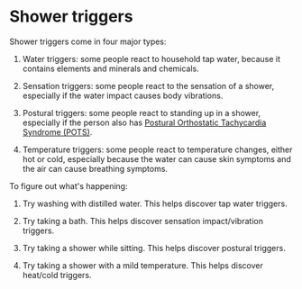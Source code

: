 <!--
source: jph
tags: water triggers
-->

# Shower triggers

Shower triggers come in four major types:

1. Water triggers: some people react to household tap water, because it contains elements and minerals and chemicals.

2. Sensation triggers: some people react to the sensation of a shower, especially if the water impact causes body vibrations.

3. Postural triggers: some people react to standing up in a shower, especially if the person also has [Postural Orthostatic Tachycardia Syndrome (POTS)](../postural-orthostatic-tachycardia-syndrome/).

4. Temperature triggers: some people react to temperature changes, either hot or cold, especially because the water can cause skin symptoms and the air can cause breathing symptoms.

To figure out what's happening:

1. Try washing with distilled water. This helps discover tap water triggers.

2. Try taking a bath. This helps discover sensation impact/vibration triggers.

3. Try taking a shower while sitting. This helps discover postural triggers.

4. Try taking a shower with a mild temperature. This helps discover heat/cold triggers.

